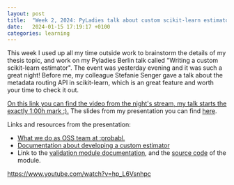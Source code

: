 ```yaml
---
layout: post
title:  "Week 2, 2024: PyLadies talk about custom scikit-learn estimators"
date:   2024-01-15 17:19:17 +0100
categories: learning
---
```


This week I used up all my time outside work to brainstorm the details of my thesis topic, and work on my Pyladies Berlin talk called "Writing a custom scikit-learn estimator". The event was yesterday evening and it was such a great night! Before me, my colleague Stefanie Senger gave a talk about the metadata routing API in scikit-learn, which is an great feature and worth your time to check it out.

[On this link you can find the video from the night's stream, my talk starts the exactly 1:00h mark :).](https://www.youtube.com/watch?v=9bclnqfyKG4)
The slides from my presentation you can find [here](https://pitch.com/v/writing-a-custom-scikit-learn-estimator-7te8fd).

Links and resources from the presentation:

* [What we do as OSS team at :probabl.](https://papers.probabl.ai/open-source-priorities-chapter-2)
* [Documentation about developing a custom estimator](https://scikit-learn.org/stable/developers/develop.html)
* Link to the [validation module documentation](https://scikit-learn.org/1.5/api/sklearn.utils.html#module-sklearn.utils.validation), and the [source code](https://github.com/scikit-learn/scikit-learn/blob/main/sklearn/utils/validation.py) of the module.


https://www.youtube.com/watch?v=hp_L6Vsnhpc